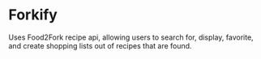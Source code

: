 # Forkify
Uses Food2Fork recipe api, allowing users to search for, display, favorite, and create shopping lists out of recipes that are found. 
